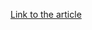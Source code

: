 [Link to the article](https://www.symantec.com/connect/blogs/tick-cyberespionage-group-zeros-japan)
